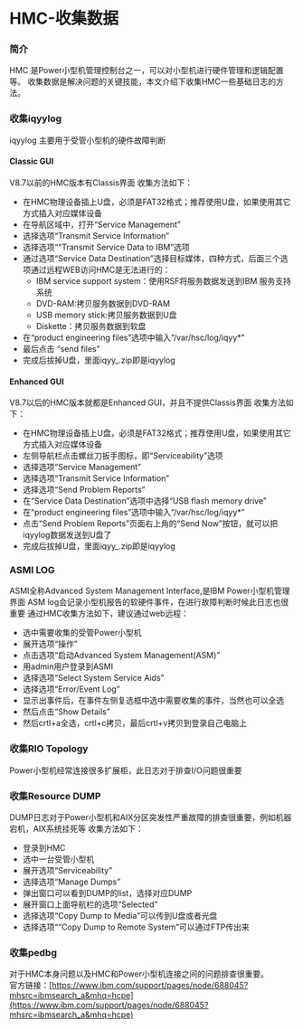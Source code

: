 # HMC-收集数据
### 简介
HMC 是Power小型机管理控制台之一，可以对小型机进行硬件管理和逻辑配置等。
收集数据是解决问题的关键技能，本文介绍下收集HMC一些基础日志的方法。
### 收集iqyylog
iqyylog 主要用于受管小型机的硬件故障判断
#### Classic GUI
V8.7以前的HMC版本有Classis界面
收集方法如下：
- 在HMC物理设备插上U盘，必须是FAT32格式；推荐使用U盘，如果使用其它方式插入对应媒体设备
- 在导航区域中，打开“Service Management”
- 选择选项“Transmit Service Information”
- 选择选项“"Transmit Service Data to IBM”选项
- 通过选项“Service Data Destination”选择目标媒体，四种方式，后面三个选项通过远程WEB访问HMC是无法进行的：
  - IBM service support system：使用RSF将服务数据发送到IBM 服务支持系统
  - DVD-RAM:拷贝服务数据到DVD-RAM
  - USB memory stick:拷贝服务数据到U盘
  - Diskette：拷贝服务数据到软盘
- 在“product engineering files”选项中输入“/var/hsc/log/iqyy*”
- 最后点击 “send files”
- 完成后拔掉U盘，里面iqyy_.zip即是iqyylog

#### Enhanced GUI
V8.7以后的HMC版本就都是Enhanced GUI，并且不提供Classis界面
收集方法如下：
- 在HMC物理设备插上U盘，必须是FAT32格式；推荐使用U盘，如果使用其它方式插入对应媒体设备
- 左侧导航栏点击螺丝刀扳手图标，即“Serviceability”选项
- 选择选项“Service Management”
- 选择选项“Transmit Service Information”
- 选择选项“Send Problem Reports”
- 在“Service Data Destination”选项中选择“USB flash memory drive”
- 在“product engineering files”选项中输入“/var/hsc/log/iqyy*”
- 点击“Send Problem Reports”页面右上角的“Send Now”按钮，就可以把iqyylog数据发送到U盘了
- 完成后拔掉U盘，里面iqyy_.zip即是iqyylog

### ASMI LOG
ASMI全称Advanced System Management Interface,是IBM Power小型机管理界面
ASM log会记录小型机报告的软硬件事件，在进行故障判断时候此日志也很重要
通过HMC收集方法如下，建议通过web远程：
- 选中需要收集的受管Power小型机
- 展开选项“操作”
- 点击选项“启动Advanced System Management(ASM)”
- 用admin用户登录到ASMI
- 选择选项“Select System Service Aids”
- 选择选项“Error/Event Log”
- 显示出事件后，在事件左侧复选框中选中需要收集的事件，当然也可以全选
- 然后点击“Show Details”
- 然后crtl+a全选，crtl+c拷贝，最后crtl+v拷贝到登录自己电脑上

### 收集RIO Topology
Power小型机经常连接很多扩展柜，此日志对于排查I/O问题很重要
### 收集Resource DUMP
DUMP日志对于Power小型机和AIX分区突发性严重故障的排查很重要，例如机器宕机，AIX系统挂死等
收集方法如下：
- 登录到HMC
- 选中一台受管小型机
- 展开选项“Serviceability”
- 选择选项“Manage Dumps”
- 弹出窗口可以看到DUMP的list，选择对应DUMP
- 展开窗口上面导航栏的选项“Selected”
- 选择选项“Copy Dump to Media”可以传到U盘或者光盘
- 选择选项““Copy Dump to Remote System”可以通过FTP传出来

### 收集pedbg
对于HMC本身问题以及HMC和Power小型机连接之间的问题排查很重要。    
官方链接：[https://www.ibm.com/support/pages/node/688045?mhsrc=ibmsearch_a&mhq=hcpe](https://www.ibm.com/support/pages/node/688045?mhsrc=ibmsearch_a&mhq=hcpe)
